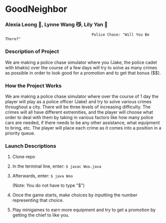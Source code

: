 # GoodNeighbor
### Alexia Leong :watermelon:, Lynne Wang :smirk_cat:, Lily Yan :snake:

                                           Police Chase: "Will You Be There?"
                                           
### Description of Project
We are making a police chase simulator where you (Jake, the police cadet with khakis) over the course of a few days will try to solve as many crimes as possible in order to look good for a promotion and to get that bonus ($$). 

            
            
### How the Project Works

We are making a police chase simulator where over the course of 1 day the player will play as a police officer (Jake) and try to solve various crimes throughout a city. There will be three levels of increasing difficulty. The crimes will all have different extremities, and the player will choose what order to deal with them by taking in various factors like how many police cars are needed, if there needs to be any other assistance, what equipment to bring, etc. The player will place each crime as it comes into a position in a priority queue.


### Launch Descriptions

1. Clone repo
2. In the terminal line, enter: `$ javac Woo.java`
3. Afterwards, enter: `$ java Woo`

   (Note: You do not have to type "$")

4. Once the game starts, make choices by inputting the number representing that choice. 
5. Play minigames to earn more equipment and try to get a promotion by getting the chief to like you.




